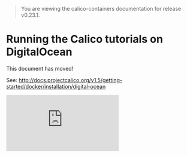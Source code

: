 > You are viewing the calico-containers documentation for release v0.23.1.

# Running the Calico tutorials on DigitalOcean

This document has moved!

See: http://docs.projectcalico.org/v1.5/getting-started/docker/installation/digital-ocean

[![Analytics](https://calico-ga-beacon.appspot.com/UA-52125893-3/calico-containers/docs/calico-with-docker/DigitalOcean.md?pixel)](https://github.com/igrigorik/ga-beacon)
